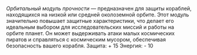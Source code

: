 

*Орбитальный модуль прочности* — предназначен для защиты кораблей, находящихся на низкой или средней околоземной орбите. Этот модуль значительно повышает защитные характеристики, что делает его идеальным выбором для исследовательских миссий и работы на орбите планет. Он может выдерживать атаки малых космических пиратов и справляться с космическим мусором, обеспечивая безопасность вашего корабля.
		 Защита: + 15
		 Энергия: - 10